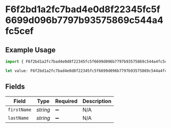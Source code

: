 # F6f2bd1a2fc7bad4e0d8f22345fc5f6699d096b7797b93575869c544a4fc5cef

## Example Usage

```typescript
import { F6f2bd1a2fc7bad4e0d8f22345fc5f6699d096b7797b93575869c544a4fc5cef } from "@wingspan/payments/sdk/models/shared";

let value: F6f2bd1a2fc7bad4e0d8f22345fc5f6699d096b7797b93575869c544a4fc5cef = {};
```

## Fields

| Field              | Type               | Required           | Description        |
| ------------------ | ------------------ | ------------------ | ------------------ |
| `firstName`        | *string*           | :heavy_minus_sign: | N/A                |
| `lastName`         | *string*           | :heavy_minus_sign: | N/A                |